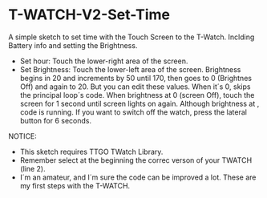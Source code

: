# T-WATCH-V2-Set-Time
A simple sketch to set time with the Touch Screen to the T-Watch. Inclding Battery info and setting the Brightness.


- Set hour: Touch the lower-right area of the screen.
- Set Brightness: Touch the lower-left area of the screen.
    Brightness begins in 20 and increments by 50 until 170, then goes to 0 (Brightnes Off) and again to 20. But you can edit these values.
    When it´s 0, skips the principal loop´s code.
    When brightness at 0 (screen Off), touch the screen for 1 second until screen lights on again.
    Although brightness at , code is running. If you want to switch off the watch, press the lateral button for 6 seconds.

NOTICE:
- This sketch requires TTGO TWatch Library.
- Remember select at the beginning the correc verson of your TWATCH (line 2).
- I´m an amateur, and I´m sure the code can be improved a lot. These are my first steps with the T-WATCH.
